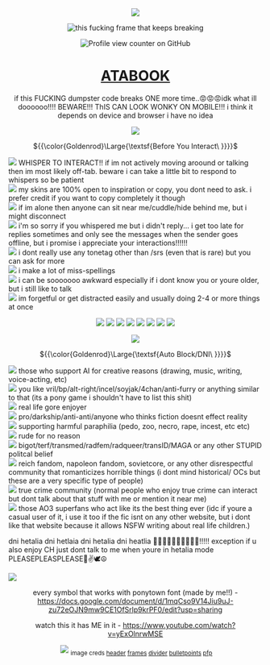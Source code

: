<div align="center">

<img src="https://i.ibb.co/YTdLc7Cc/Untitled140.png">
<br/>

![this fucking frame that keeps breaking](https://i.imgur.com/EmFFAm7.png)

![Profile view counter on GitHub](https://komarev.com/ghpvc/?username=eveleen-evee&color=yellow&style=plastic&label=⠀⠀🔆⠀⠀)

# [ATABOOK](https://eveleen.atabook.org/)

if this FUCKING dumpster code breaks ONE more time..😡😡😡idk what ill doooooo!!!!
BEWARE!!! ThIS CAN LOOK WONKY ON MOBILE!!! i think it depends on device and browser i have no idea


<img src="https://i.ibb.co/NgvpmDs6/Image-1.png"> <br/>


${{\color{Goldenrod}\Large{\textsf{Before You Interact\ \}}}}\$
</div>

<img src="https://i.ibb.co/0VXdycBB/tumblr-8635b9969b67ff00a0c70bda53dceac8-fdeeb76e-75.webp"> WHISPER TO INTERACT!! if im not actively moving aroound or talking then im most likely off-tab. beware i can take a little bit to respond to whispers so be patient<br/>
<img src="https://i.ibb.co/0VXdycBB/tumblr-8635b9969b67ff00a0c70bda53dceac8-fdeeb76e-75.webp"> my skins are 100% open to inspiration or copy, you dont need to ask. i prefer credit if you want to copy completely it though<br/>
<img src="https://i.ibb.co/0VXdycBB/tumblr-8635b9969b67ff00a0c70bda53dceac8-fdeeb76e-75.webp"> if im alone then anyone can sit near me/cuddle/hide behind me, but i might disconnect<br/>
<img src="https://i.ibb.co/0VXdycBB/tumblr-8635b9969b67ff00a0c70bda53dceac8-fdeeb76e-75.webp"> i'm so sorry if you whispered me but i didn't reply... i get too late for replies sometimes and only see the messages when the sender goes offline, but i promise i appreciate your interactions!!!!!!<br/>
<img src="https://i.ibb.co/0VXdycBB/tumblr-8635b9969b67ff00a0c70bda53dceac8-fdeeb76e-75.webp"> i dont really use any tonetag other than /srs (even that is rare) but you can ask for more<br/>
<img src="https://i.ibb.co/0VXdycBB/tumblr-8635b9969b67ff00a0c70bda53dceac8-fdeeb76e-75.webp"> i make a lot of miss-spellings<br/>
<img src="https://i.ibb.co/0VXdycBB/tumblr-8635b9969b67ff00a0c70bda53dceac8-fdeeb76e-75.webp"> i can be sooooooo awkward especially if i dont know you or youre older, but i still like to talk<br/>
<img src="https://i.ibb.co/0VXdycBB/tumblr-8635b9969b67ff00a0c70bda53dceac8-fdeeb76e-75.webp"> im forgetful or get distracted easily and usually doing 2-4 or more things at once<br/>

<div align="center">

<img src="https://i.ibb.co/D0YXcGV/d8mran7-b247236b-34b3-4e03-938d-196abc627526.png"> <img src="https://i.ibb.co/PzDQRmVS/d7hc8zl-ed429bba-94e4-4d93-a4b8-8669dbba734c.png"> <img src="https://i.ibb.co/svyBXQHQ/d2jx3kt-5e396c5e-5f90-4b3e-90e8-c3567d6a9c23.png"> <img src="https://64.media.tumblr.com/8fb43c9c42c765830924b4f13767168f/0431d7a9ce8d3941-c4/s100x200/fc6600efce1e5700d7ad80a32a6249df96c92adc.pnj"> <img src="https://64.media.tumblr.com/b4960655a00416629d065c0c81d701ce/2a96bfaf11389a44-b2/s100x200/e3761e461b2b379b1c58dcb9a92cf4e868f31c8a.pnj"> <img src="https://i.ibb.co/35Hd37tL/d1hl9jl-43563bd6-bd02-440c-8a08-7706641f5a93.png"> <img src="https://i.ibb.co/9Hhwd02S/d2gfkbl-181449ea-4b05-41a1-8199-f586f1d319dc.png"> <img src="https://64.media.tumblr.com/90ca7741aa15b9472d0a49828ae87f6e/3fda5e44e12fd176-75/s100x200/02897c53cc2ad05341a7e537f09a9b7cc4a5bcb0.pnj">

<img src="https://64.media.tumblr.com/0116d0e6e0905585281ef2d10d591a13/92fa5bf93eff5191-49/s2048x3072/72ab9ecd8344f12e3a1ab0584f6dba4911bcc791.pnj">

 ${{\color{Goldenrod}\Large{\textsf{Auto Block/DNI\ \}}}}\$

</div>
 
<img src="https://i.ibb.co/YB7FnbTT/tumblr-a5bf618c2fb67b93809ff3e53049ad89-ca69a782-75.webp"> those who support AI for creative reasons (drawing, music, writing, voice-acting, etc)<br/>
<img src="https://i.ibb.co/YB7FnbTT/tumblr-a5bf618c2fb67b93809ff3e53049ad89-ca69a782-75.webp"> you like vril/bp/alt-right/incel/soyjak/4chan/anti-furry or anything similar to that (its a pony game i shouldn't have to list this shit)<br/>
<img src="https://i.ibb.co/YB7FnbTT/tumblr-a5bf618c2fb67b93809ff3e53049ad89-ca69a782-75.webp"> real life gore enjoyer<br/>
<img src="https://i.ibb.co/YB7FnbTT/tumblr-a5bf618c2fb67b93809ff3e53049ad89-ca69a782-75.webp"> pro/darkship/anti-anti/anyone who thinks fiction doesnt effect reality<br/>
<img src="https://i.ibb.co/YB7FnbTT/tumblr-a5bf618c2fb67b93809ff3e53049ad89-ca69a782-75.webp"> supporting harmful paraphilia (pedo, zoo, necro, rape, incest, etc etc)<br/>
<img src="https://i.ibb.co/YB7FnbTT/tumblr-a5bf618c2fb67b93809ff3e53049ad89-ca69a782-75.webp"> rude for no reason<br/>
<img src="https://i.ibb.co/YB7FnbTT/tumblr-a5bf618c2fb67b93809ff3e53049ad89-ca69a782-75.webp"> bigot/terf/transmed/radfem/radqueer/transID/MAGA or any other STUPID politcal belief<br/>
<img src="https://i.ibb.co/YB7FnbTT/tumblr-a5bf618c2fb67b93809ff3e53049ad89-ca69a782-75.webp"> reich fandom, napoleon fandom, sovietcore, or any other disrespectful community that romanticizes horrible things (i dont mind historical/ OCs but these are a very specific type of people)<br/>
<img src="https://i.ibb.co/YB7FnbTT/tumblr-a5bf618c2fb67b93809ff3e53049ad89-ca69a782-75.webp"> true crime community (normal people who enjoy true crime can interact but dont talk about that stuff with me or mention it near me)<br/>
<img src="https://i.ibb.co/YB7FnbTT/tumblr-a5bf618c2fb67b93809ff3e53049ad89-ca69a782-75.webp"> those AO3 superfans who act like its the best thing ever (idc if youre a casual user of it, i use it too if the fic isnt on any other website, but i dont like that website because it allows NSFW writing about real life children.) <br/>

dni hetalia dni hetlaia dni hetalia dni heatlia 🫤🫤🫤🫤🫤🫤🫤🫤🫤🫤!!!!! exception if u also enjoy CH just dont talk to me when youre in hetalia mode PLEASEPLEASPLEASE🥹✌️🕊️☮️

<img src="https://i.ibb.co/LdBybRLq/tumblr-0116d0e6e0905585281ef2d10d591a13-f6fe3be9-1280.png">
<div align="center">

every symbol that works with ponytown font (made by me!!) -
https://docs.google.com/document/d/1mqCso9V14Jiu9uJ-zu72eOJN9mw9CE1OfSrlp9krPF0/edit?usp=sharing

watch this it has ME in it -
https://www.youtube.com/watch?v=yExOlnrwMSE

‎‎
<img src="https://i.ibb.co/m5LjLxTB/Image-2.png">
<sub>image creds
[header](https://finelythreadedsky.tumblr.com/post/156318898162/boris-anikin-1947)
[frames](https://www.tumblr.com/xycrowlo/790859748281122816/hi-i-made-things-credit-appreciated-but-not)
[divider](https://www.tumblr.com/strangergraphics/792142277393956864/hello-i-was-wondering-if-you-could-do)
[bulletpoints](https://www.tumblr.com/emojinator/740310225452711936/yellow-pixels)
[pfp](https://ca.pinterest.com/pin/1829656094550338/)
</div>
